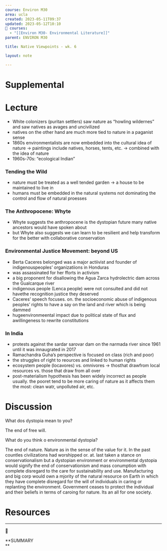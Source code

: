 ```yaml
---
course: Environ M30
area: ucla
created: 2023-05-11T09:37
updated: 2023-05-12T10:10
📕 courses:
  - "[[Environ M30- Environmental Literature]]"
parent: ENVIRON M30

title: Native Viewpoints - wk. 6

layout: note

---
```

# Supplemental

# Lecture

- White colonizers (puritan settlers) saw nature as “howling wildernes” and saw natives as avages and uncivilized
- natives on the other hand are much more tied to nature in a paganist sense
- 1860s environmentalists are now embedded into the cultural idea of nature → paintings include natives, horses, tents, etc. → combined with the idea of nature
- 1960s-70s: “ecological Indian”

### Tending the Wild

- nature must be treated as a well tended garden → a house to be maintained to live in
- humans must be embedded in the natural systems not dominating the control and flow of natural proesses

### The Anthropocene: Whyte

- Whyte suggests the anthropocene is the dystopian future many native ancestors would have spoken about
- but Whyte also suggests we can learn to be resilient and help transform for the better with collaborative conservation

### Environmental Justice Movement: beyond US

- Berta Caceres belonged was a major actiivist and founder of indigenouspeoples’ organizatiions in Honduras
- was assassinated for her fforts in activism
- a big proponent for disallowing the Agua Zarca hydrolectric dam across the Gualcarque river
- indigenous people (Lenca people) were not consulted and did not havethe recognition justice they deserved
- Caceres’ speech focuses. on. the socioeconomic abuse of indigenous peoples’ rights to have a say on the land and river which is being dammed
- hugeenvironmeental impact due to political state of flux and awillingeness to rewrite constitutions

### In India

- protests against the sardar sarovar dam on the narmada river since 1961 until it was innaugrated in 2017
- Ramachandra Guha’s perspective is focused on class (rich and poor)
- the struggles of right to reources and linked to human rights
- ecosystem people (locavores) vs. omnivores → thosthat drawfrom local resources vs. those that draw from all over
- post-materialism hypothesis has been widely incorrect as people usually. the pooret tend to be more caring of nature as it affects them the most: clean watr, unpolluted air, etc.

# Discussion

What dos dystopia mean to you?

The end of free will.

What do you think o environmental dystopia?

The end of nature. Nature as in the sense of the value for it. In the past countles civilizations had worshipped or. at. last taken a stance on conservationalism but a dystopian environment or environmental dystopia would signify the end of conservationism and mass conumption with complete disregard to the care for sustainability and use. Manufacturing and big corp would own a mjority of the natural resource on Earth in which they have complete disregard for the will of individuals in caring or replanting the environment. Government ceases to protect the individual and their beliefs in terms of caroing for nature. Its an all for one society.

  

# Resources

---

[](https://www.notion.soundefined)

📌

**SUMMARY  
**